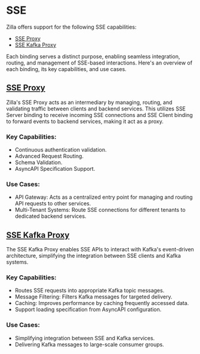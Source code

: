 # SSE

Zilla offers support for the following SSE capabilities:

- [SSE Proxy](#sse-proxy)
- [SSE Kafka Proxy](#sse-kafka-proxy)

Each binding serves a distinct purpose, enabling seamless integration, routing, and management of SSE-based interactions. Here's an overview of each binding, its key capabilities, and use cases.

## [SSE Proxy](./sse.md)

Zilla's SSE Proxy acts as an intermediary by managing, routing, and validating traffic between clients and backend services. This utilizes SSE Server binding to receive incoming SSE connections and SSE Client binding to forward events to backend services, making it act as a proxy.

### Key Capabilities:

- Continuous authentication validation.
- Advanced Request Routing.
- Schema Validation.
- AsyncAPI Specification Support.

### Use Cases:

- API Gateway: Acts as a centralized entry point for managing and routing API requests to other services.
- Multi-Tenant Systems: Route SSE connections for different tenants to dedicated backend services.

## [SSE Kafka Proxy](./kafka.md)

The SSE Kafka Proxy enables SSE APIs to interact with Kafka's event-driven architecture, simplifying the integration between SSE clients and Kafka systems.

### Key Capabilities:

- Routes SSE requests into appropriate Kafka topic messages.
- Message Filtering: Filters Kafka messages for targeted delivery.
- Caching: Improves performance by caching frequently accessed data.
- Support loading specification from AsyncAPI configuration.

### Use Cases:

- Simplifying integration between SSE and Kafka services.
- Delivering Kafka messages to large-scale consumer groups.
